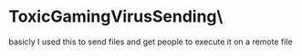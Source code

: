 # ToxicGamingVirusSending\
basicly I used this to send files and get people to execute it on a remote file